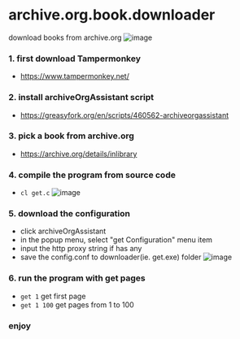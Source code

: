 # archive.org.book.downloader
download books from archive.org
![image](https://user-images.githubusercontent.com/1917297/220851296-310e2c11-c2b3-4431-8a5d-1c1f67566e34.png)


### 1. first download Tampermonkey 
- https://www.tampermonkey.net/

### 2. install archiveOrgAssistant script
- https://greasyfork.org/en/scripts/460562-archiveorgassistant

### 3. pick a book from archive.org
- https://archive.org/details/inlibrary


### 4. compile the program from source code
-  `cl get.c`
![image](https://user-images.githubusercontent.com/1917297/220851364-f340dfe9-4c42-42c5-bd71-10e3d4832c9f.png)


### 5. download the configuration
- click archiveOrgAssistant
- in the popup menu, select "get Configuration" menu item
- input the http proxy string if has any
- save the config.conf to downloader(ie. get.exe) folder
![image](https://user-images.githubusercontent.com/1917297/220851488-26c212a3-b869-41f8-8135-dc455618d78c.png)

### 6. run the program with get pages
- `get 1` get first page
- `get 1 100` get pages from 1 to 100

### enjoy

